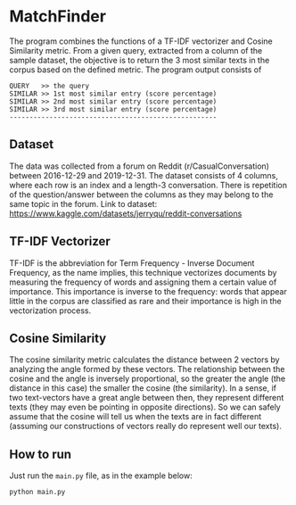 # MatchFinder

The program combines the functions of a TF-IDF vectorizer and Cosine Similarity metric.
From a given query, extracted from a column of the sample dataset, the objective is to return the 3 most similar texts in the corpus based on the defined metric.
The program output consists of
```
QUERY   >> the query
SIMILAR >> 1st most similar entry (score percentage)
SIMILAR >> 2nd most similar entry (score percentage)
SIMILAR >> 3rd most similar entry (score percentage)
----------------------------------------------------
```

## Dataset

The data was collected from a forum on Reddit (r/CasualConversation) between 2016-12-29 and 2019-12-31.
The dataset consists of 4 columns, where each row is an index and a length-3 conversation.
There is repetition of the question/answer between the columns as they may belong to the same topic in the forum.
Link to dataset: https://www.kaggle.com/datasets/jerryqu/reddit-conversations

## TF-IDF Vectorizer

TF-IDF is the abbreviation for Term Frequency - Inverse Document Frequency, as the name implies, this technique vectorizes documents by measuring the frequency of words and assigning them a certain value of importance.
This importance is inverse to the frequency: words that appear little in the corpus are classified as rare and their importance is high in the vectorization process.

## Cosine Similarity

The cosine similarity metric calculates the distance between 2 vectors by analyzing the angle formed by these vectors.
The relationship between the cosine and the angle is inversely proportional, so the greater the angle (the distance in this case) the smaller the cosine (the similarity).
In a sense, if two text-vectors have a great angle between then, they represent different texts (they may even be pointing in opposite directions).
So we can safely assume that the cosine will tell us when the texts are in fact different (assuming our constructions of vectors really do represent well our texts).

## How to run

Just run the `main.py` file, as in the example below:
```
python main.py
```

